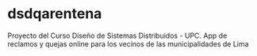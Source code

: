 # dsdqarentena
Proyecto del Curso Diseño de Sistemas Distribuidos - UPC.  App de reclamos y quejas online para los vecinos de las municipalidades de Lima
